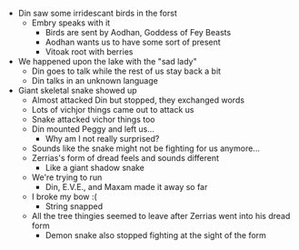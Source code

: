 * Din saw some irridescant birds in the forst
  * Embry speaks with it
    * Birds are sent by Aodhan, Goddess of Fey Beasts
    * Aodhan wants us to have some sort of present
    * Vitoak root with berries
* We happened upon the lake with the "sad lady"
  * Din goes to talk while the rest of us stay back a bit
  * Din talks in an unknown language
* Giant skeletal snake showed up
  * Almost attacked Din but stopped, they exchanged words
  * Lots of vichjor things came out to attack us
  * Snake attacked vichor things too
  * Din mounted Peggy and left us...
    * Why am I not really surprised?
  * Sounds like the snake might not be fighting for us anymore...
  * Zerrias's form of dread feels and sounds different
    * Like a giant shadow snake
  * We're trying to run
    * Din, E.V.E., and Maxam made it away so far
  * I broke my bow :(
    * String snapped
  * All the tree thingies seemed to leave after Zerrias went into his dread form
    * Demon snake also stopped fighting at the sight of the form

